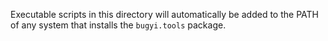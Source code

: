Executable scripts in this directory will automatically be added to the PATH
of any system that installs the `bugyi.tools` package.
